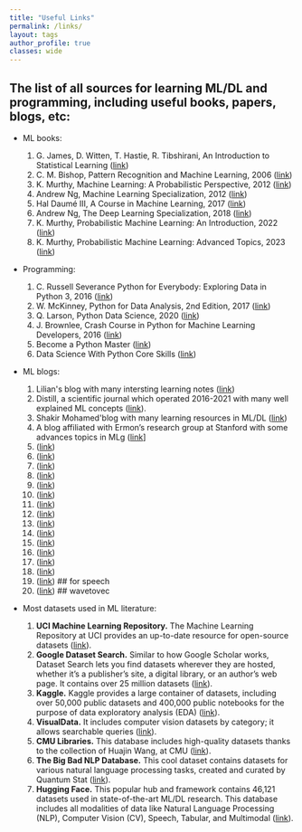 ```yaml
---
title: "Useful Links"
permalink: /links/
layout: tags
author_profile: true
classes: wide
---
```


## The list of all sources for learning ML/DL and programming, including  useful books, papers, blogs, etc:

* ML books:
    1. G. James, D. Witten, T. Hastie, R. Tibshirani, An Introduction to Statistical Learning ([link](https://www.statlearning.com/))
    2. C. M. Bishop, Pattern Recognition and Machine Learning, 2006 ([link](https://www.microsoft.com/en-us/research/uploads/prod/2006/01/Bishop-Pattern-Recognition-and-Machine-Learning-2006.pdf))
    3. K. Murthy, Machine Learning: A Probabilistic Perspective, 2012 ([link](https://probml.github.io/pml-book/book0.html))
    4. Andrew Ng, Machine Learning Specialization, 2012 ([link](https://www.deeplearning.ai/courses/machine-learning-specialization/))
    5. Hal Daumé III, A Course in Machine Learning, 2017 ([link](http://ciml.info/))
    6. Andrew Ng, The Deep Learning Specialization, 2018 ([link](https://www.deeplearning.ai/courses/deep-learning-specialization/))
    7. K. Murthy, Probabilistic Machine Learning: An Introduction, 2022 ([link](https://probml.github.io/pml-book/book1.html))
    8. K. Murthy, Probabilistic Machine Learning: Advanced Topics, 2023 ([link](https://probml.github.io/pml-book/book2.html))

* Programming:
    1. C. Russell Severance Python for Everybody: Exploring Data in Python 3, 2016 ([link](http://do1.dr-chuck.com/pythonlearn/EN_us/pythonlearn.pdf))
    2. W. McKinney, Python for Data Analysis, 2nd Edition, 2017 ([link](https://www.oreilly.com/library/view/python-for-data/9781491957653/))
    3. Q. Larson, Python Data Science, 2020 ([link](https://www.freecodecamp.org/news/python-data-science-course-matplotlib-pandas-numpy/))
    4. J. Brownlee, Crash Course in Python for Machine Learning Developers, 2016 ([link](https://machinelearningmastery.com/crash-course-python-machine-learning-developers/))
    5. Become a Python Master ([link](https://programiz.pro/learn/master-python?ref=cp))
    6. Data Science With Python Core Skills ([link](https://realpython.com/learning-paths/data-science-python-core-skills/))

* ML blogs:
    1. Lilian's blog with many intersting learning notes ([link](https://lilianweng.github.io/lil-log/))
    2. Distill, a scientific journal which operated 2016-2021 with many well explained ML concepts ([link](https://distill.pub/)).
    3. Shakir Mohamed'blog with many learning resources in ML/DL ([link](http://blog.shakirm.com/))
    4. A blog affiliated with Ermon’s research group at Stanford with some advances topics in MLg ([link](https://ermongroup.github.io/blog/flow-gan/)]
    5. ([link](https://locuslab.github.io/2019-07-09-uniform-convergence/))
    6. ([link](https://www.offconvex.org/))
    7. ([link](https://www.cse.wustl.edu/~garnett/cse515t/spring_2017/))
    8. ([link](https://www.groundai.com/))
    9. ([link](https://blog.evjang.com/2018/01/nf1.html))
    10. ([link](https://francisbach.com/))
    11. ([link](https://ruder.io/))
    12. ([link](https://www.inference.vc/))
    13. ([link](https://blog.floydhub.com/attention-mechanism/))
    14. ([link](https://dsgissin.github.io/blog/))
    15. ([link](https://www.determined.ai/blog))
    16. ([link](https://blog.ml.cmu.edu/#))
    17. ([link](https://heartbeat.fritz.ai/))
    18. ([link](https://hunch.net/?cat=6))
    19. ([link](https://lorenlugosch.github.io/posts/2020/11/transducer/))    ## for speech
    20. ([link](https://jonathanbgn.com/2021/06/29/illustrated-wav2vec.html))   ## wavetovec

* Most datasets used in ML literature:
  1. **UCI Machine Learning Repository.** The Machine Learning Repository at UCI provides an up-to-date resource for open-source datasets ([link](https://archive.ics.uci.edu/)).
  2. **Google Dataset Search.** Similar to how Google Scholar works, Dataset Search lets you find datasets wherever they are hosted, whether it’s a publisher’s site, a digital library, or an author’s web page. It contains over 25 million datasets ([link](https://datasetsearch.research.google.com/)).
  3. **Kaggle.** Kaggle provides a large container of datasets, including over 50,000 public datasets and 400,000 public notebooks for the purpose of data exploratory  analysis (EDA) ([link](https://www.kaggle.com/)).
  4. **VisualData.** It includes computer vision datasets by category; it allows searchable queries ([link](https://visualdata.io/discovery)).
  5. **CMU Libraries.** This database includes high-quality datasets thanks to the collection of Huajin Wang, at CMU ([link](https://guides.library.cmu.edu/machine-learning/datasets)).
  6. **The Big Bad NLP Database.** This cool dataset contains datasets for various natural language processing tasks, created and curated by Quantum Stat ([link](https://index.quantumstat.com/)).
  7. **Hugging Face.** This popular hub and framework contains 46,121 datasets used in state-of-the-art ML/DL research. This database includes all modalities of data like Natural Language Processing (NLP), Computer Vision (CV), Speech, Tabular, and Multimodal ([link](https://huggingface.co/datasets)).
